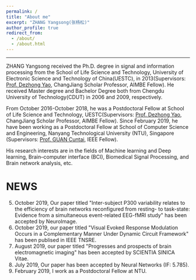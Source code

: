 ```yaml
---
permalink: /
title: "About me"
excerpt: "ZHANG Yangsong(张杨松)"
author_profile: true
redirect_from: 
  - /about/
  - /about.html
---
```


------
ZHANG Yangsong received the Ph.D. degree in signal and information processing from the School of Life Science and Technology, University of Electronic Science and Technology of China(UESTC), in 2013(Supervisors: [Prof. Dezhong Yao](http://www.neuro.uestc.edu.cn/bci/member/yao/yao.html), ChangJiang Scholar Professor, AIMBE Fellow). He received Master degree and Bachelor Degree both from Chengdu University of Technology(CDUT) in 2006 and 2009, respectively. 

From October 2016-October 2018, he was a Postdoctoral Fellow at School of Life Science and Technology, UESTC(Supervisors: [Prof. Dezhong Yao](http://www.neuro.uestc.edu.cn/bci/member/yao/yao.html), ChangJiang Scholar Professor, AIMBE Fellow). Since February 2019, he have been working as a Postdoctoral Fellow at School of Computer Science and Engineering, Nanyang Technological University (NTU), Singapore (Supervisors: [Prof. GUAN Cuntai](https://www.ntu.edu.sg/home/ctguan/), IEEE Fellow). 

His research interests are in the fields of  Machine learning and Deep learning, Brain–computer interface (BCI), Biomedical Signal Processing, and Brain network analysis, etc.
             




NEWS
======
5. October 2019, Our paper titled "Inter-subject P300 variability relates to the efficiency of brain networks reconfigured from resting- to task-state: Evidence from a simultaneous event-related EEG-fMRI study" has been accepted by NeuroImage.
4. October 2019, our paper titled "Visual Evoked Response Modulation Occurs in a Complementary Manner Under Dynamic Circuit Framework" has been publised in IEEE TNSRE.
3. August 2019, our paper titled "Progresses and prospects of brain electromagnetic imaging" has been accepted by SCIENTIA SINICA Vitae.
2. July 2019, Our paper has been accepted by Neural Networks (IF: 5.785).
1. February 2019, I work as a Postdoctoral Fellow at NTU.


